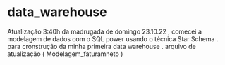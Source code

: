 # data_warehouse

  Atualização 3:40h da madrugada de domingo 23.10.22 , comecei a modelagem de dados com o SQL power usando o técnica Star Schema . para cronstrução da minha primeira data warehouse . arquivo de atualização ( Modelagem_faturamneto )
